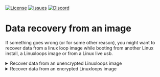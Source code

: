 <div id="top"></div>

<!-- Shields/Logos -->
[![License][license-shield]][license-url]
[![Issues][issues-shield]][issues-url]
[![Discord][discord-shield]][discord-url]
  
# Data recovery from an image

If something goes wrong (or for some other reason), you might want to recover data from a linux loop image while booting from another Linux install, a Linuxloops image or from a Linux live usb.  

<details>
  <summary>Recover data from an unencrypted Linuxloops image</summary>

1. Run the following commands to mount the Linuxloops rootfs:  
```
mkdir -p ./chroot
image=$(losetup -fP --show <path_to_the_linuxloops_image>)
mount "$image"p3 ./chroot
```

2. Recover your data from the ./chroot folder  

3. Unmount the Linuxloops rootfs:  

```
umount ./chroot
losetup -d "$image"
```

</details>

<details>
  <summary>Recover data from an encrypted Linuxloops image</summary>

1. Run the following commands to mount the Linuxloops rootfs:  
```
mkdir -p ./chroot
image=$(losetup -fP --show <path_to_the_linuxloops_image>)
echo -n "<your_encryption_password>" | cryptsetup luksOpen "$image"p3 recovery_root -
mount /dev/mapper/recovery_root ./chroot
```

2. Recover your data from the ./chroot folder  

3. Unmount the Linuxloops rootfs:  

```
umount ./chroot
cryptsetup luksClose recovery_root
losetup -d "$image"
```

</details>

<!-- Reference Links -->
<!-- Badges -->
[license-shield]: https://img.shields.io/github/license/sebanc/linuxloops?label=License&logo=Github&style=flat-square
[license-url]: ./LICENSE
[issues-shield]: https://img.shields.io/github/issues/sebanc/linuxloops?label=Issues&logo=Github&style=flat-square
[issues-url]: https://github.com/sebanc/linuxloops/issues
[discord-shield]: https://img.shields.io/badge/Discord-Join-7289da?style=flat-square&logo=discord&logoColor=%23FFFFFF
[discord-url]: https://discord.gg/x2EgK2M


